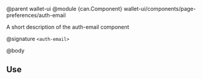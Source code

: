 @parent wallet-ui
@module {can.Component} wallet-ui/components/page-preferences/auth-email <auth-email>

A short description of the auth-email component

@signature `<auth-email>`

@body

## Use

